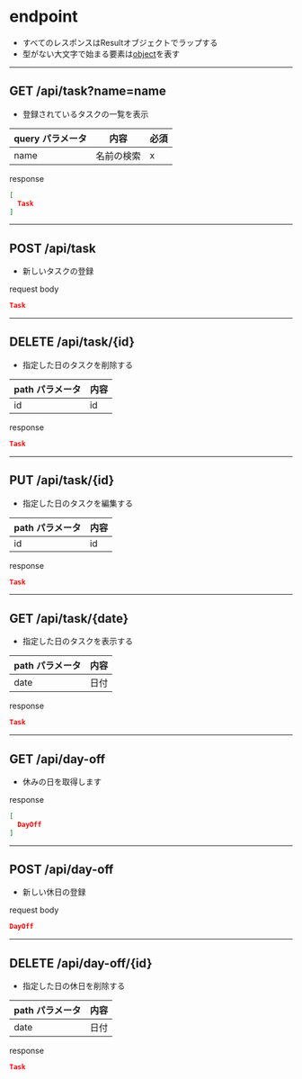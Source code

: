 # endpoint

* すべてのレスポンスはResultオブジェクトでラップする
* 型がない大文字で始まる要素は[object](object.md)を表す

***

## GET /api/task?name=name

* 登録されているタスクの一覧を表示

| query パラメータ | 内容    | 必須 |
|-------------|-------|----|
| name        | 名前の検索 | x  |

response

```json
[
  Task
]
```

***

## POST /api/task

* 新しいタスクの登録

request body

```json
Task
```

***

## DELETE /api/task/{id}

* 指定した日のタスクを削除する

| path パラメータ | 内容 |
|------------|----|
| id         | id | 

response

```json
Task
```

***

## PUT /api/task/{id}

* 指定した日のタスクを編集する

| path パラメータ | 内容 |
|------------|----|
| id         | id | 

response

```json
Task
```

***

## GET /api/task/{date}

* 指定した日のタスクを表示する

| path パラメータ | 内容 |
|------------|----|
| date       | 日付 | 

response

```json
Task
```

***

## GET /api/day-off

* 休みの日を取得します

response

```json
[
  DayOff
]
```

***

## POST /api/day-off

* 新しい休日の登録

request body

```json
DayOff
```

***

## DELETE /api/day-off/{id}

* 指定した日の休日を削除する

| path パラメータ | 内容 |
|------------|----|
| date       | 日付 | 

response

```json
Task
```
